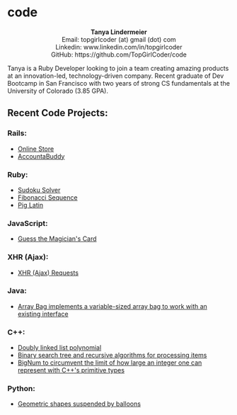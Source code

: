 <h1>code</h1>
 
<p style="text-align: center"><b>Tanya Lindermeier</b><br>
Email: topgirlcoder (at) gmail (dot) com<br>
Linkedin: www.linkedin.com/in/topgirlcoder<br> 
GitHub: https://github.com/TopGirlCoder/code</p>

<p>Tanya is a Ruby Developer looking to join a team creating amazing products at an innovation-led, technology-driven company.  Recent graduate of Dev Bootcamp in San Francisco with two years of strong CS fundamentals at the University of Colorado (3.85 GPA).</p> 

<h2>Recent Code Projects:</h2>

<h3>Rails:</h3>
<ul>
	<li><a href="rails/OnlineShop">Online Store</a></li>
	<li><a href="rails/AccountaBuddy">AccountaBuddy</a></li>
</ul>

<h3>Ruby:</h3>
<ul>
	<li><a href="ruby/sudoku">Sudoku Solver</a></li>
	<li><a href="ruby/fibonacci">Fibonacci Sequence</a></li>
	<li><a href="ruby/pig-latin">Pig Latin</a></li>
</ul>

<h3>JavaScript:</h3>
<ul>
	<li><a href="javaScript/magician">Guess the Magician's Card</a></li>
</ul>

<h3>XHR (Ajax):</h3>
<ul>
	<li><a href="ajax/ajax-request">XHR (Ajax) Requests</a></li>
</ul>

<h3>Java:</h3>
<ul>
	<li><a href="java/ArrayBag">Array Bag implements a variable-sized array bag to work with an existing interface</a></li>
</ul>

<h3>C++:</h3>
<ul>
	<li><a href="c++/DoublyLinkedList">Doubly linked list polynomial</a></li>
	<li><a href="c++/BinarySearchTreeBag">Binary search tree and recursive algorithms for processing items</a></li>	
	<li><a href="c++/BigNum">BigNum to circumvent the limit of how large an integer one can represent with C++'s primitive types</a></li>
</ul>

<h3>Python:</h3>
<ul>
	<li><a href="python/caterpillar">Geometric shapes suspended by balloons</a></li>
</ul>
